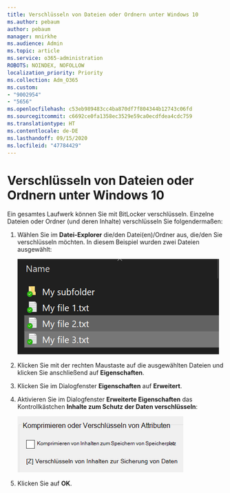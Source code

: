 ```yaml
---
title: Verschlüsseln von Dateien oder Ordnern unter Windows 10
ms.author: pebaum
author: pebaum
manager: mnirkhe
ms.audience: Admin
ms.topic: article
ms.service: o365-administration
ROBOTS: NOINDEX, NOFOLLOW
localization_priority: Priority
ms.collection: Adm_O365
ms.custom:
- "9002954"
- "5656"
ms.openlocfilehash: c53eb989483cc4ba870df7f804344b12743c06fd
ms.sourcegitcommit: c6692ce0fa1358ec3529e59ca0ecdfdea4cdc759
ms.translationtype: HT
ms.contentlocale: de-DE
ms.lasthandoff: 09/15/2020
ms.locfileid: "47784429"
---
```

# <a name="encrypt-files-or-folder-in-windows-10"></a>Verschlüsseln von Dateien oder Ordnern unter Windows 10

Ein gesamtes Laufwerk können Sie mit BitLocker verschlüsseln. Einzelne Dateien oder Ordner (und deren Inhalte) verschlüsseln Sie folgendermaßen:

1. Wählen Sie im **Datei-Explorer** die/den Datei(en)/Ordner aus, die/den Sie verschlüsseln möchten. In diesem Beispiel wurden zwei Dateien ausgewählt:

    ![Auswählen der zu verschlüsselnden Dateien oder Ordner](media/select-for-encrypting.png)

2. Klicken Sie mit der rechten Maustaste auf die ausgewählten Dateien und klicken Sie anschließend auf **Eigenschaften**.

3. Klicken Sie im Dialogfenster **Eigenschaften** auf **Erweitert**.

4. Aktivieren Sie im Dialogfenster **Erweiterte Eigenschaften** das Kontrollkästchen **Inhalte zum Schutz der Daten verschlüsseln**:

    ![Inhalte verschlüsseln](media/encrypt-contents.png)

5. Klicken Sie auf **OK**.
